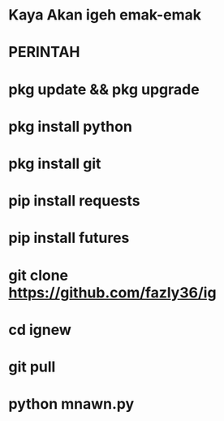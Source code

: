 # Kaya Akan igeh emak-emak
# PERINTAH
# pkg update && pkg upgrade
# pkg install python
# pkg install git
# pip install requests
# pip install futures
# git clone https://github.com/fazly36/ig
# cd ignew
# git pull
# python mnawn.py

